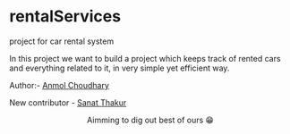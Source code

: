 # rentalServices
project for car rental system

In this project we want to build a project which keeps track of rented cars and everything related to it,
in very simple yet efficient way.


Author:- <a href="https://github.com/Anmol-choudhary-spec">Anmol Choudhary</a>

New contributor - <a href="https://github.com/Sanat2002">Sanat Thakur</a>

<p align="center">Aimming to dig out best of ours 😁<p>
